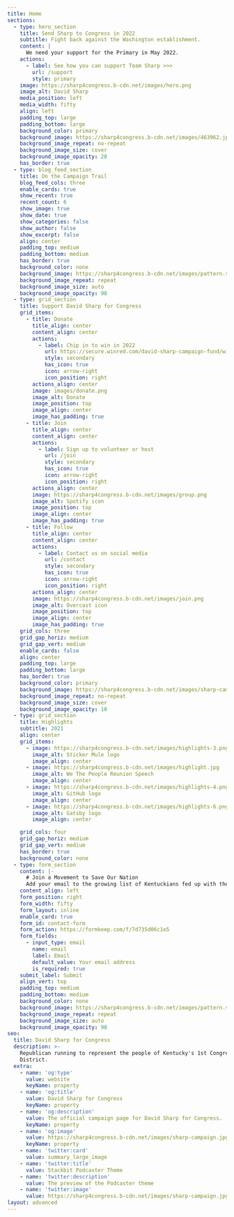 ```yaml
---
title: Home
sections:
  - type: hero_section
    title: Send Sharp to Congress in 2022
    subtitle: Fight back against the Washington establishment.
    content: |
      We need your support for the Primary in May 2022.
    actions:
      - label: See how you can support Team Sharp >>>
        url: /support
        style: primary
    image: https://sharp4congress.b-cdn.net/images/hero.png
    image_alt: David Sharp
    media_position: left
    media_width: fifty
    align: left
    padding_top: large
    padding_bottom: large
    background_color: primary
    background_image: https://sharp4congress.b-cdn.net/images/463962.jpg
    background_image_repeat: no-repeat
    background_image_size: cover
    background_image_opacity: 20
    has_border: true
  - type: blog_feed_section
    title: On the Campaign Trail
    blog_feed_cols: three
    enable_cards: true
    show_recent: true
    recent_count: 6
    show_image: true
    show_date: true
    show_categories: false
    show_author: false
    show_excerpt: false
    align: center
    padding_top: medium
    padding_bottom: medium
    has_border: true
    background_color: none
    background_image: https://sharp4congress.b-cdn.net/images/pattern.svg
    background_image_repeat: repeat
    background_image_size: auto
    background_image_opacity: 98
  - type: grid_section
    title: Support David Sharp for Congress
    grid_items:
      - title: Donate
        title_align: center
        content_align: center
        actions:
          - label: Chip in to win in 2022
            url: https://secure.winred.com/david-sharp-campaign-fund/win
            style: secondary
            has_icon: true
            icon: arrow-right
            icon_position: right
        actions_align: center
        image: images/donate.png
        image_alt: Donate
        image_position: top
        image_align: center
        image_has_padding: true
      - title: Join
        title_align: center
        content_align: center
        actions:
          - label: Sign up to volunteer or host
            url: /join
            style: secondary
            has_icon: true
            icon: arrow-right
            icon_position: right
        actions_align: center
        image: https://sharp4congress.b-cdn.net/images/group.png
        image_alt: Spotify icon
        image_position: top
        image_align: center
        image_has_padding: true
      - title: Follow
        title_align: center
        content_align: center
        actions:
          - label: Contact us on social media
            url: /contact
            style: secondary
            has_icon: true
            icon: arrow-right
            icon_position: right
        actions_align: center
        image: https://sharp4congress.b-cdn.net/images/join.png
        image_alt: Overcast icon
        image_position: top
        image_align: center
        image_has_padding: true
    grid_cols: three
    grid_gap_horiz: medium
    grid_gap_vert: medium
    enable_cards: false
    align: center
    padding_top: large
    padding_bottom: large
    has_border: true
    background_color: primary
    background_image: https://sharp4congress.b-cdn.net/images/sharp-campaign.jpg
    background_image_repeat: no-repeat
    background_image_size: cover
    background_image_opacity: 10
  - type: grid_section
    title: Highlights
    subtitle: 2021
    align: center
    grid_items:
      - image: https://sharp4congress.b-cdn.net/images/highlights-3.png
        image_alt: Sticker Mule logo
        image_align: center
      - image: https://sharp4congress.b-cdn.net/images/highlight.jpg
        image_alt: We The People Reunion Speech
        image_align: center
      - image: https://sharp4congress.b-cdn.net/images/highlights-4.png
        image_alt: GitHub logo
        image_align: center
      - image: https://sharp4congress.b-cdn.net/images/highlights-6.png
        image_alt: Gatsby logo
        image_align: center

    grid_cols: four
    grid_gap_horiz: medium
    grid_gap_vert: medium
    has_border: true
    background_color: none
  - type: form_section
    content: |-
      # Join a Movement to Save Our Nation
      Add your email to the growing list of Kentuckians fed up with the status quo.
    content_align: left
    form_position: right
    form_width: fifty
    form_layout: inline
    enable_card: true
    form_id: contact-form
    form_action: https://formkeep.com/f/7d735d06c1e5
    form_fields:
      - input_type: email
        name: email
        label: Email
        default_value: Your email address
        is_required: true
    submit_label: Submit
    align_vert: top
    padding_top: medium
    padding_bottom: medium
    background_color: none
    background_image: https://sharp4congress.b-cdn.net/images/pattern.svg
    background_image_repeat: repeat
    background_image_size: auto
    background_image_opacity: 98
seo:
  title: David Sharp for Congress
  description: >-
    Republican running to represent the people of Kentucky's 1st Congressional
    District.
  extra:
    - name: 'og:type'
      value: website
      keyName: property
    - name: 'og:title'
      value: David Sharp for Congress
      keyName: property
    - name: 'og:description'
      value: The official campaign page for David Sharp for Congress.
      keyName: property
    - name: 'og:image'
      value: https://sharp4congress.b-cdn.net/images/sharp-campaign.jpg
      keyName: property
    - name: 'twitter:card'
      value: summary_large_image
    - name: 'twitter:title'
      value: Stackbit Podcaster Theme
    - name: 'twitter:description'
      value: The preview of the Podcaster theme
    - name: 'twitter:image'
      value: https://sharp4congress.b-cdn.net/images/sharp-campaign.jpg
layout: advanced
---
```

